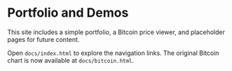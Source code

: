 # Portfolio and Demos

This site includes a simple portfolio, a Bitcoin price viewer, and placeholder pages for future content.

Open `docs/index.html` to explore the navigation links. The original Bitcoin chart is now available at `docs/bitcoin.html`.
